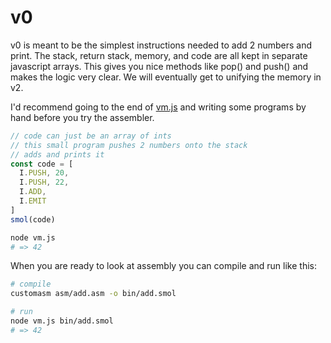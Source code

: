# v0

v0 is meant to be the simplest instructions needed to add 2 numbers and print. The stack, return stack, memory, and code are all kept in separate
javascript arrays. This gives you nice methods like pop() and push() and makes the logic very clear. We will eventually get to unifying the memory
in v2.


I'd recommend going to the end of [vm.js](vm.js) and writing some programs by hand before you try the assembler.

```javascript
// code can just be an array of ints
// this small program pushes 2 numbers onto the stack
// adds and prints it
const code = [
  I.PUSH, 20,
  I.PUSH, 22,
  I.ADD,
  I.EMIT
]
smol(code)
```

```bash
node vm.js
# => 42
```

When you are ready to look at assembly you can compile and run like this:

```bash
# compile
customasm asm/add.asm -o bin/add.smol

# run
node vm.js bin/add.smol
# => 42
```
